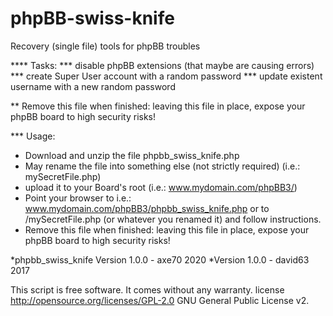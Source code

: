 # phpBB-swiss-knife
Recovery (single file) tools for phpBB troubles


**** Tasks: 
*** disable phpBB extensions (that maybe are causing errors)
*** create Super User account with a random password
*** update existent username with a new random password

** Remove this file when finished: leaving this file in place, expose your phpBB board to high security risks!

*** Usage: 
* Download and unzip the file phpbb_swiss_knife.php
* May rename the file into something else (not strictly required) (i.e.: mySecretFile.php)
* upload it to your Board's root (i.e.: www.mydomain.com/phpBB3/)
* Point your browser to i.e.: www.mydomain.com/phpBB3/phpbb_swiss_knife.php or to /mySecretFile.php (or whatever you renamed it) and follow instructions.
* Remove this file when finished: leaving this file in place, expose your phpBB board to high security risks!

 *phpbb_swiss_knife Version 1.0.0 - axe70 2020
 *Version 1.0.0 - david63 2017


 This script is free software. It comes without any warranty.
 license http://opensource.org/licenses/GPL-2.0 GNU General Public License v2.

